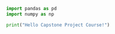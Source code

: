 ```python
import pandas as pd
import numpy as np
```


```python
print("Hello Capstone Project Course!")
```
